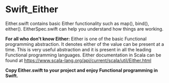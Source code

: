 # Swift_Either

Either.swift contains basic Either functionality such as map(), bind(), either().
EitherSpec.swift can help you understand how things are working.

<b> For all who don't know Either:</b>
Either is one of the basic Functional programming abstraction. It denotes either of the value can be present at a time. 
This is very useful abstraction and it is present in all the leading Functional programming languages. 
Either documentation in Scala can be found at https://www.scala-lang.org/api/current/scala/util/Either.html 

<b> Copy Either.swift to your project and enjoy Functional programming in Swift.</b>
